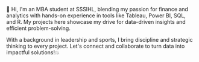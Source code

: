 👋 Hi, I'm an MBA student at SSSIHL, blending my passion for finance and analytics with hands-on experience in tools like Tableau, Power BI, SQL, and R.
My projects here showcase my drive for data-driven insights and efficient problem-solving.

With a background in leadership and sports, I bring discipline and strategic thinking to every project.
Let's connect and collaborate to turn data into impactful solutions!💥
